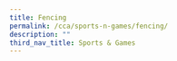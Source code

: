 ```yaml
---
title: Fencing
permalink: /cca/sports-n-games/fencing/
description: ""
third_nav_title: Sports & Games
---
```

